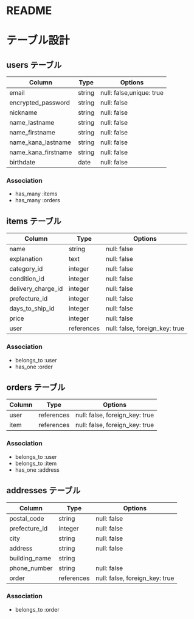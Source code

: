 # README

# テーブル設計

## users テーブル

| Column              | Type    | Options                 |
| ------------------- | ------- | ----------------------- |
| email               | string  | null: false,unique: true|
| encrypted_password  | string  | null: false             |
| nickname            | string  | null: false             |
| name_lastname       | string  | null: false             |
| name_firstname      | string  | null: false             |
| name_kana_lastname  | string  | null: false             |
| name_kana_firstname | string  | null: false             |
| birthdate           | date    | null: false             |

### Association
- has_many :items
- has_many :orders

## items テーブル

| Column             | Type       | Options               |
| ------------------ | ---------- | --------------------- |
| name               | string     | null: false           |
| explanation        | text       | null: false           |
| category_id        | integer    | null: false           |
| condition_id       | integer    | null: false           |
| delivery_charge_id | integer    | null: false           |
| prefecture_id      | integer    | null: false           |
| days_to_ship_id    | integer    | null: false           |
| price              | integer    | null: false           |
| user               | references | null: false, foreign_key: true |

### Association
- belongs_to :user
- has_one :order

## orders テーブル

| Column     | Type       | Options                         |
| ---------- | ---------- | ------------------------------- |
| user       | references | null: false, foreign_key: true  |
| item       | references | null: false, foreign_key: true  |

### Association
- belongs_to :user
- belongs_to :item
- has_one :address



## addresses テーブル

| Column             | Type       | Options               |
| ------------------ | ---------- | --------------------- |
| postal_code        | string     | null: false           |
| prefecture_id      | integer    | null: false           |
| city               | string     | null: false           |
| address            | string     | null: false           |
| building_name      | string     |                       |
| phone_number       | string     | null: false           |
| order              | references | null: false, foreign_key: true  |

### Association
- belongs_to :order
